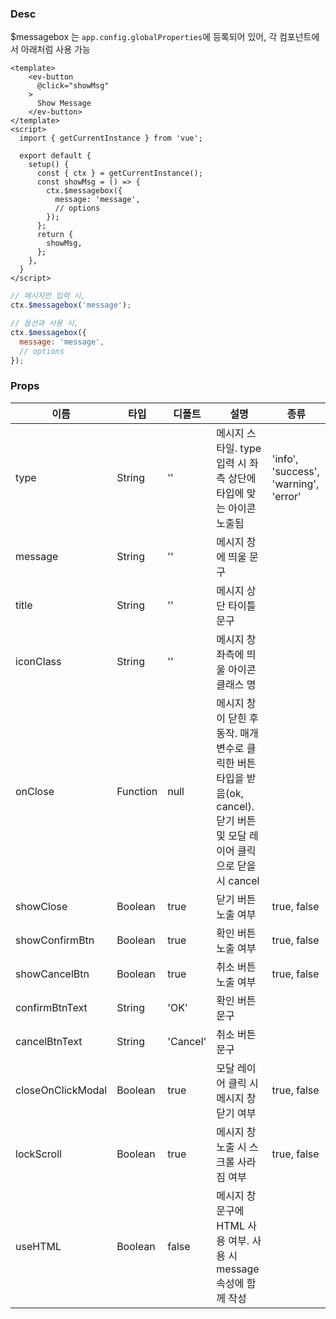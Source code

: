 ### Desc
$messagebox 는 `app.config.globalProperties`에 등록되어 있어, 각 컴포넌트에서 아래처럼 사용 가능 
```vue
<template>
    <ev-button
      @click="showMsg"
    >
      Show Message
    </ev-button>
</template>
<script>
  import { getCurrentInstance } from 'vue';

  export default {
    setup() {
      const { ctx } = getCurrentInstance();
      const showMsg = () => {
        ctx.$messagebox({
          message: 'message',
          // options
        });
      };
      return {
        showMsg,
      };
    },
  }
</script>
```
```js
// 메시지만 입력 시,
ctx.$messagebox('message');

// 옵션과 사용 시,
ctx.$messagebox({
  message: 'message',
  // options
});
```

### Props

| 이름 | 타입 | 디폴트 | 설명 | 종류 |
| --- | ---- | ----- | ---- | --- |
| type | String | '' | 메시지 스타일. type입력 시 좌측 상단에 타입에 맞는 아이콘 노출됨 | 'info', 'success', 'warning', 'error' |
| message | String | '' | 메시지 창에 띄울 문구 | |
| title | String | '' | 메시지 상단 타이틀 문구 | |
| iconClass | String | '' | 메시지 창 좌측에 띄울 아이콘 클래스 명 | |
| onClose | Function | null | 메시지 창이 닫힌 후 동작. 매개변수로 클릭한 버튼 타입을 받음(ok, cancel). 닫기 버튼 및 모달 레이어 클릭으로 닫을 시 cancel | |
| showClose | Boolean | true | 닫기 버튼 노출 여부 | true, false |
| showConfirmBtn | Boolean | true | 확인 버튼 노출 여부 | true, false |
| showCancelBtn | Boolean | true | 취소 버튼 노출 여부 | true, false |
| confirmBtnText | String | 'OK' | 확인 버튼 문구 | |
| cancelBtnText | String | 'Cancel' | 취소 버튼 문구 | |
| closeOnClickModal | Boolean | true | 모달 레이어 클릭 시 메시지 창 닫기 여부 | true, false |
| lockScroll | Boolean | true | 메시지 창 노출 시 스크롤 사라짐 여부 | true, false |
| useHTML | Boolean | false | 메시지 창 문구에 HTML 사용 여부. 사용 시 message 속성에 함께 작성 | |
